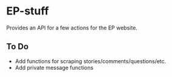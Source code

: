 # EP-stuff
Provides an API for a few actions for the EP website.

To Do
-----
 * Add functions for scraping stories/comments/questions/etc.
 * Add private message functions
